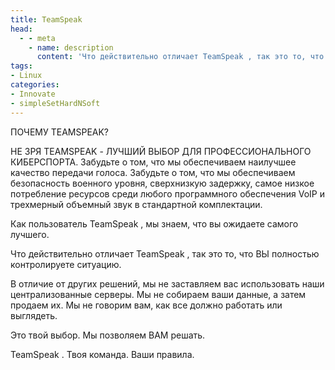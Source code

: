 ```yaml
---
title: TeamSpeak
head:
  - - meta
    - name: description
      content: 'Что действительно отличает TeamSpeak , так это то, что ВЫ полностью контролируете ситуацию'
tags:
- Linux
categories:
- Innovate
- simpleSetHardNSoft
---
```



ПОЧЕМУ TEAMSPEAK? 

НЕ ЗРЯ TEAMSPEAK - ЛУЧШИЙ ВЫБОР ДЛЯ ПРОФЕССИОНАЛЬНОГО КИБЕРСПОРТА.
Забудьте о том, что мы обеспечиваем наилучшее качество передачи голоса. Забудьте о том, что мы обеспечиваем безопасность военного уровня, сверхнизкую задержку, самое низкое потребление ресурсов среди любого программного обеспечения VoIP и трехмерный объемный звук в стандартной комплектации.

Как пользователь TeamSpeak , мы знаем, что вы ожидаете самого лучшего.

Что действительно отличает TeamSpeak , так это то, что ВЫ полностью контролируете ситуацию.

В отличие от других решений, мы не заставляем вас использовать наши централизованные серверы. Мы не собираем ваши данные, а затем продаем их. Мы не говорим вам, как все должно работать или выглядеть.

Это твой выбор. Мы позволяем ВАМ решать.

TeamSpeak . Твоя команда. Ваши правила.

